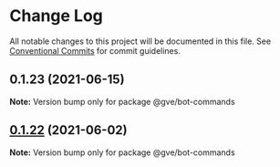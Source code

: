 # Change Log

All notable changes to this project will be documented in this file.
See [Conventional Commits](https://conventionalcommits.org) for commit guidelines.

## 0.1.23 (2021-06-15)

**Note:** Version bump only for package @gve/bot-commands





## [0.1.22](https://www-github.cisco.com/matnorri/essentials/compare/@gve/bot-commands@0.1.21...@gve/bot-commands@0.1.22) (2021-06-02)

**Note:** Version bump only for package @gve/bot-commands
